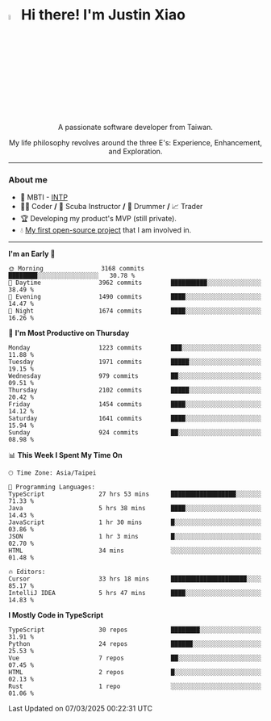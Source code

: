 # <img src="https://media.giphy.com/media/hvRJCLFzcasrR4ia7z/giphy.gif" width="5%">Hi there! I'm Justin Xiao
<p align="center">A passionate software developer from Taiwan.  </p>
<p align="center">My life philosophy revolves around the three E's: Experience, Enhancement, and Exploration.</p>

---
### About me
- 👀 MBTI - [INTP](https://www.16personalities.com/intp-personality)
- 👨‍💻 Coder **/** 🤿 Scuba Instructor **/** 🥁 Drummer **/** 📈 Trader
- 🏆 Developing my product's MVP (still private).
- 💧 [My first open-source project](https://github.com/Game-as-a-Service/Game-Lobby-Web) that I am involved in.

---
<!--START_SECTION:waka-->
**I'm an Early 🐤** 

```text
🌞 Morning                3168 commits        ████████░░░░░░░░░░░░░░░░░   30.78 % 
🌆 Daytime                3962 commits        ██████████░░░░░░░░░░░░░░░   38.49 % 
🌃 Evening                1490 commits        ████░░░░░░░░░░░░░░░░░░░░░   14.47 % 
🌙 Night                  1674 commits        ████░░░░░░░░░░░░░░░░░░░░░   16.26 % 
```
📅 **I'm Most Productive on Thursday** 

```text
Monday                   1223 commits        ███░░░░░░░░░░░░░░░░░░░░░░   11.88 % 
Tuesday                  1971 commits        █████░░░░░░░░░░░░░░░░░░░░   19.15 % 
Wednesday                979 commits         ██░░░░░░░░░░░░░░░░░░░░░░░   09.51 % 
Thursday                 2102 commits        █████░░░░░░░░░░░░░░░░░░░░   20.42 % 
Friday                   1454 commits        ████░░░░░░░░░░░░░░░░░░░░░   14.12 % 
Saturday                 1641 commits        ████░░░░░░░░░░░░░░░░░░░░░   15.94 % 
Sunday                   924 commits         ██░░░░░░░░░░░░░░░░░░░░░░░   08.98 % 
```


📊 **This Week I Spent My Time On** 

```text
🕑︎ Time Zone: Asia/Taipei

💬 Programming Languages: 
TypeScript               27 hrs 53 mins      ██████████████████░░░░░░░   71.33 % 
Java                     5 hrs 38 mins       ████░░░░░░░░░░░░░░░░░░░░░   14.43 % 
JavaScript               1 hr 30 mins        █░░░░░░░░░░░░░░░░░░░░░░░░   03.86 % 
JSON                     1 hr 3 mins         █░░░░░░░░░░░░░░░░░░░░░░░░   02.70 % 
HTML                     34 mins             ░░░░░░░░░░░░░░░░░░░░░░░░░   01.48 % 

🔥 Editors: 
Cursor                   33 hrs 18 mins      █████████████████████░░░░   85.17 % 
IntelliJ IDEA            5 hrs 47 mins       ████░░░░░░░░░░░░░░░░░░░░░   14.83 % 
```

**I Mostly Code in TypeScript** 

```text
TypeScript               30 repos            ████████░░░░░░░░░░░░░░░░░   31.91 % 
Python                   24 repos            ██████░░░░░░░░░░░░░░░░░░░   25.53 % 
Vue                      7 repos             ██░░░░░░░░░░░░░░░░░░░░░░░   07.45 % 
HTML                     2 repos             █░░░░░░░░░░░░░░░░░░░░░░░░   02.13 % 
Rust                     1 repo              ░░░░░░░░░░░░░░░░░░░░░░░░░   01.06 % 
```




 Last Updated on 07/03/2025 00:22:31 UTC
<!--END_SECTION:waka-->
